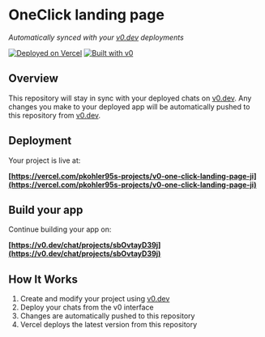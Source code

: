 # OneClick landing page

*Automatically synced with your [v0.dev](https://v0.dev) deployments*

[![Deployed on Vercel](https://img.shields.io/badge/Deployed%20on-Vercel-black?style=for-the-badge&logo=vercel)](https://vercel.com/pkohler95s-projects/v0-one-click-landing-page-ji)
[![Built with v0](https://img.shields.io/badge/Built%20with-v0.dev-black?style=for-the-badge)](https://v0.dev/chat/projects/sbOvtayD39j)

## Overview

This repository will stay in sync with your deployed chats on [v0.dev](https://v0.dev).
Any changes you make to your deployed app will be automatically pushed to this repository from [v0.dev](https://v0.dev).

## Deployment

Your project is live at:

**[https://vercel.com/pkohler95s-projects/v0-one-click-landing-page-ji](https://vercel.com/pkohler95s-projects/v0-one-click-landing-page-ji)**

## Build your app

Continue building your app on:

**[https://v0.dev/chat/projects/sbOvtayD39j](https://v0.dev/chat/projects/sbOvtayD39j)**

## How It Works

1. Create and modify your project using [v0.dev](https://v0.dev)
2. Deploy your chats from the v0 interface
3. Changes are automatically pushed to this repository
4. Vercel deploys the latest version from this repository